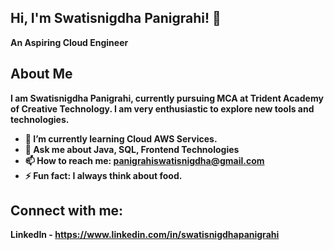## Hi, I'm Swatisnigdha Panigrahi! 👋
<b>An Aspiring Cloud Engineer<b>
## About Me
I am Swatisnigdha Panigrahi, currently pursuing MCA at Trident Academy of Creative Technology. I am very enthusiastic to explore new tools and technologies.

- 🌱 I’m currently learning Cloud AWS Services.
- 💬 Ask me about Java, SQL, Frontend Technologies
- 📫 How to reach me: panigrahiswatisnigdha@gmail.com 
- ⚡ Fun fact: I always think about food.

## Connect with me:
LinkedIn - https://www.linkedin.com/in/swatisnigdhapanigrahi
